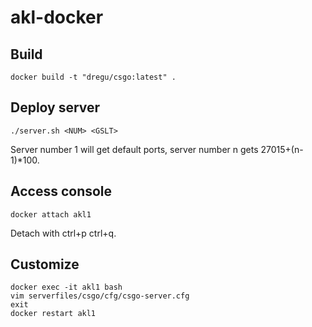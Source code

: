 # akl-docker

## Build

```
docker build -t "dregu/csgo:latest" .
```

## Deploy server

```
./server.sh <NUM> <GSLT>
```

Server number 1 will get default ports, server number n gets 27015+(n-1)*100.

## Access console

```
docker attach akl1
```

Detach with ctrl+p ctrl+q.

## Customize

```
docker exec -it akl1 bash
vim serverfiles/csgo/cfg/csgo-server.cfg
exit
docker restart akl1
```
